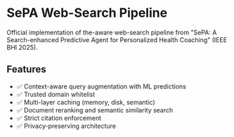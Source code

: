 # SePA Web-Search Pipeline

Official implementation of the-aware web-search pipeline from "SePA: A Search-enhanced Predictive Agent for Personalized Health Coaching" (IEEE BHI 2025).

## Features
- ✅ Context-aware query augmentation with ML predictions
- ✅ Trusted domain whitelist
- ✅ Multi-layer caching (memory, disk, semantic)
- ✅ Document reranking and semantic similarity search
- ✅ Strict citation enforcement
- ✅ Privacy-preserving architecture

